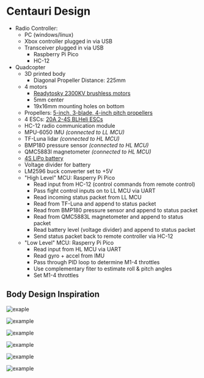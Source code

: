 # Centauri Design
- Radio Controller:
    - PC (windows/linux)
    - Xbox controller plugged in via USB
    - Transceiver plugged in via USB
        - Raspberry Pi Pico
        - HC-12
- Quadcopter
    - 3D printed body
        - Diagonal Propeller Distance: 225mm
    - 4 motors
        - [Readytosky 2300KV brushless motors](https://a.co/d/6Pua6ZV)
        - 5mm center
        - 19x16mm mounting holes on bottom
    - Propellers: [5-inch, 3-blade, 4-inch pitch propellers](https://a.co/d/6pNksCt)
    - 4 ESCs: [20A 2-4S BLHeli ESCs](https://a.co/d/6Rvq71s)
    - HC-12 radio communication module
    - MPU-6050 IMU *(connected to LL MCU)*
    - TF-Luna lidar *(connected to HL MCU)*
    - BMP180 pressure sensor *(connected to HL MCU)*
    - QMC5883l magnetometer *(connected to HL MCU)*
    - [4S LiPo battery](https://a.co/d/5QyLvZG)
    - Voltage divider for battery
    - LM2596 buck converter set to +5V
    - "High Level" MCU: Rasperry Pi Pico
        - Read input from HC-12 (control commands from remote control)
        - Pass fight control inputs on to LL MCU via UART
        - Read incoming status packet from LL MCU
        - Read from TF-Luna and append to status packet
        - Read from BMP180 pressure sensor and append to status packet
        - Read from QMC5883L magnetometer and append to status packet
        - Read battery level (voltage divider) and append to status packet
        - Send status packet back to remote controller via HC-12
    - "Low Level" MCU: Rasperry Pi Pico
        - Read input from HL MCU via UART
        - Read gyro + accel from IMU
        - Pass through PID loop to determine M1-4 throttles
        - Use complementary fiter to estimate roll & pitch angles
        - Set M1-4 throttles

## Body Design Inspiration
![exaple](https://3dprinting.com/wp-content/uploads/2015/05/hframe-3d-printed-quadcopter.jpg)

![example](https://axelsdiy.brinkeby.se/wp-content/uploads/2017/07/1200_DSC_6927.jpg)

![example](https://kingroon.com/cdn/shop/articles/3D_Printed_Drone.jpg?v=1725266590)

![example](https://www.robots.co.uk/wp-content/uploads/2015/10/drone5.png)

![example](https://fbi.cults3d.com/uploaders/25297494/illustration-file/e9fb86ac-7ee3-4442-9882-9c307f14eb75/Testing.jpg)

![example](https://blog.quadmeup.com/assets/2017/12/3d-printed-racing-drone--1024x590.jpg)